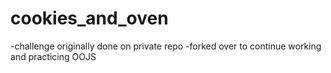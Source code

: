 cookies_and_oven
================

-challenge originally done on private repo
-forked over to continue working and practicing OOJS
